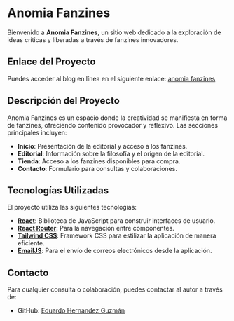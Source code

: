 # Anomia Fanzines

Bienvenido a **Anomia Fanzines**, un sitio web dedicado a la exploración de ideas críticas y liberadas a través de fanzines innovadores.

## Enlace del Proyecto

Puedes acceder al blog en línea en el siguiente enlace: [anomia fanzines](https://anomia-fanzines.vercel.app/)

## Descripción del Proyecto

Anomia Fanzines es un espacio donde la creatividad se manifiesta en forma de fanzines, ofreciendo contenido provocador y reflexivo. Las secciones principales incluyen:

- **Inicio**: Presentación de la editorial y acceso a los fanzines.
- **Editorial**: Información sobre la filosofía y el origen de la editorial.
- **Tienda**: Acceso a los fanzines disponibles para compra.
- **Contacto**: Formulario para consultas y colaboraciones.

## Tecnologías Utilizadas

El proyecto utiliza las siguientes tecnologías:

- **[React](https://reactjs.org/)**: Biblioteca de JavaScript para construir interfaces de usuario.
- **[React Router](https://reactrouter.com/)**: Para la navegación entre componentes.
- **[Tailwind CSS](https://tailwindcss.com/)**: Framework CSS para estilizar la aplicación de manera eficiente.
- **[EmailJS](https://www.emailjs.com/)**: Para el envío de correos electrónicos desde la aplicación.

## Contacto

Para cualquier consulta o colaboración, puedes contactar al autor a través de:

- GitHub: [Eduardo Hernandez Guzmán](https://github.com/EduardoHernandezGuzman)
